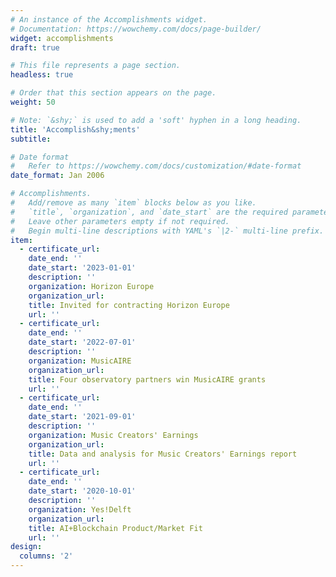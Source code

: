 ```yaml
---
# An instance of the Accomplishments widget.
# Documentation: https://wowchemy.com/docs/page-builder/
widget: accomplishments
draft: true

# This file represents a page section.
headless: true

# Order that this section appears on the page.
weight: 50

# Note: `&shy;` is used to add a 'soft' hyphen in a long heading.
title: 'Accomplish&shy;ments'
subtitle:

# Date format
#   Refer to https://wowchemy.com/docs/customization/#date-format
date_format: Jan 2006

# Accomplishments.
#   Add/remove as many `item` blocks below as you like.
#   `title`, `organization`, and `date_start` are the required parameters.
#   Leave other parameters empty if not required.
#   Begin multi-line descriptions with YAML's `|2-` multi-line prefix.
item:
  - certificate_url: 
    date_end: ''
    date_start: '2023-01-01'
    description: ''
    organization: Horizon Europe
    organization_url: 
    title: Invited for contracting Horizon Europe
    url: ''
  - certificate_url: 
    date_end: ''
    date_start: '2022-07-01'
    description: ''
    organization: MusicAIRE
    organization_url: 
    title: Four observatory partners win MusicAIRE grants
    url: ''  
  - certificate_url: 
    date_end: ''
    date_start: '2021-09-01'
    description: ''
    organization: Music Creators' Earnings
    organization_url: 
    title: Data and analysis for Music Creators' Earnings report
    url: ''
  - certificate_url: 
    date_end: ''
    date_start: '2020-10-01'
    description: ''
    organization: Yes!Delft
    organization_url: 
    title: AI+Blockchain Product/Market Fit
    url: ''
design:
  columns: '2'
---
```

